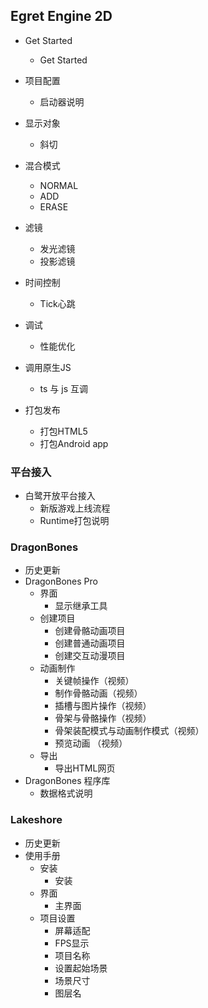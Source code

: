 ## Egret Engine 2D
- Get Started
	- Get Started
- 项目配置
	- 启动器说明
- 显示对象
	- 斜切
- 混合模式
	- NORMAL
	- ADD
	- ERASE
- 滤镜
	- 发光滤镜
    - 投影滤镜
- 时间控制
	- Tick心跳
- 调试

	- 性能优化
- 调用原生JS
	- ts 与 js 互调
- 打包发布
	- 打包HTML5
	- 打包Android app

### 平台接入

- 白鹭开放平台接入
	- 新版游戏上线流程
	- Runtime打包说明

### DragonBones

- 历史更新
- DragonBones Pro
	- 界面
		- 显示继承工具
    - 创建项目
		- 创建骨骼动画项目
		- 创建普通动画项目
		- 创建交互动漫项目
	- 动画制作
		- 关键帧操作（视频）
		- 制作骨骼动画（视频）
		- 插槽与图片操作（视频）
		- 骨架与骨骼操作（视频）
		- 骨架装配模式与动画制作模式（视频）
		- 预览动画 （视频）
    - 导出
		- 导出HTML网页
- DragonBones 程序库
	- 数据格式说明

### Lakeshore

- 历史更新
- 使用手册 
	- 安装
		- 安装
	- 界面
		- 主界面
    - 项目设置
		- 屏幕适配
		- FPS显示
		- 项目名称
		- 设置起始场景
		- 场景尺寸
		- 图层名

